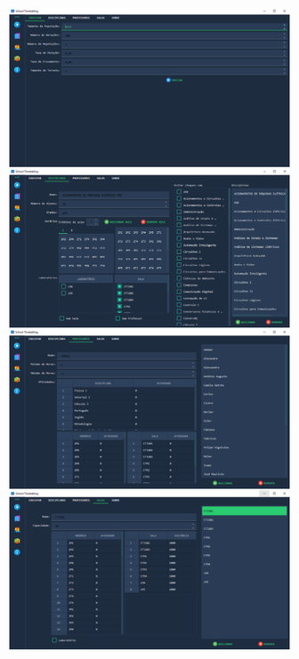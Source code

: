 

![alt text for screen readers](images\exec.png "Title")
![alt text for screen readers](images\disciplinas.png "Title")
![alt text for screen readers](images\professores.png "Title")
![alt text for screen readers](images\salas.png "Title")